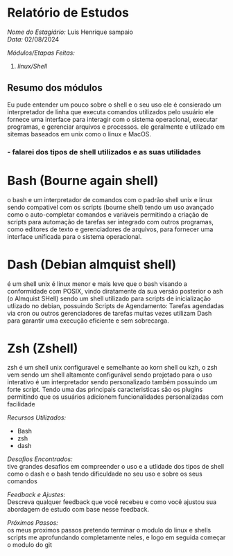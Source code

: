 # Relatório de Estudos

*Nome do Estagiário:* Luis Henrique sampaio  
*Data:* 02/08/2024

*Módulos/Etapas Feitas:*  
1. *linux/Shell*

## Resumo dos módulos 
Eu pude entender um pouco sobre o shell e o seu uso ele é consierado um interpretador de linha que executa comandos
utilizados pelo usuário ele fornece uma interface para interagir com o sistema operacional, executar programas, e gerenciar arquivos e processos.
ele geralmente e utilizado em sitemas baseados em unix como o linux e MacOS.

### - falarei dos  tipos de shell utilizados e as suas utilidades 

# Bash (Bourne again shell)
 o bash e um interpretador de comandos com o padrão shell
 unix e linux sendo compativel com os scripts (bourne shell)
 tendo um uso avançado como o  auto-completar comandos e variáveis
 permitindo a criação de scripts para automação de tarefas 
 ser integrado com outros programas, como editores de texto e gerenciadores de arquivos, para fornecer uma interface unificada para o sistema operacional.

# Dash (Debian almquist shell)
 é um shell unix é linux menor e mais leve  que o bash 
 visando a conformidade com POSIX, vindo diratamente da sua versão posterior o
 ash (o Almquist SHell) sendo um shell utilizado para scripts de inicialização utlizado no debian,
 possuindo Scripts de Agendamento: Tarefas agendadas via cron ou outros gerenciadores de tarefas muitas vezes utilizam Dash para garantir uma execução eficiente e sem sobrecarga.

 # Zsh (Zshell)
 zsh é um shell unix configuravel e semelhante ao korn shell ou kzh,
 o zsh vem sendo um shell altamente configurável sendo
 projetado para o uso interativo é um interpretador sendo personalizado também possuindo 
 um forte script. Tendo uma  das principais caracteristicas são os plugins permitindo
 que os usuários adicionem funcionalidades personalizadas com facilidade

*Recursos Utilizados:*  
- Bash
- zsh
- dash

*Desafios Encontrados:*  
tive grandes desafios em compreender o uso e a utlidade dos tipos de shell
como o dash e o bash tendo dificuldade no seu uso e sobre os seus comandos 

*Feedback e Ajustes:*  
Descreva qualquer feedback que você recebeu e como você ajustou sua abordagem de estudo com base nesse feedback.

*Próximos Passos:*  
 os meus proximos passos pretendo terminar o modulo do linux e shells scripts
 me aprofundando completamente neles, e logo em seguida começar o modulo do git